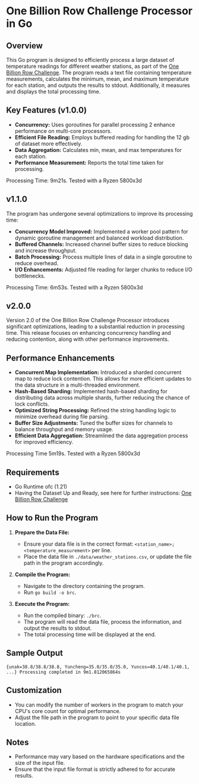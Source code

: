 # One Billion Row Challenge Processor in Go

## Overview

This Go program is designed to efficiently process a large dataset of temperature readings for different weather stations, as part of the [One Billion Row Challenge](https://github.com/gunnarmorling/1brc). The program reads a text file containing temperature measurements, calculates the minimum, mean, and maximum temperature for each station, and outputs the results to stdout. Additionally, it measures and displays the total processing time.

## Key Features (v1.0.0)

- **Concurrency:** Uses goroutines for parallel processing 2 enhance performance on multi-core processors.
- **Efficient File Reading:** Employs buffered reading for handling the 12 gb of dataset more effectively.
- **Data Aggregation:** Calculates min, mean, and max temperatures for each station.
- **Performance Measurement:** Reports the total time taken for processing.

Processing Time: 9m21s. Tested with a Ryzen 5800x3d

## v1.1.0

The program has undergone several optimizations to improve its processing time:

- **Concurrency Model Improved:** Implemented a worker pool pattern for dynamic goroutine management and balanced workload distribution.
- **Buffered Channels:** Increased channel buffer sizes to reduce blocking and increase throughput.
- **Batch Processing:** Process multiple lines of data in a single goroutine to reduce overhead.
- **I/O Enhancements:** Adjusted file reading for larger chunks to reduce I/O bottlenecks.

Processing Time: 6m53s. Tested with a Ryzen 5800x3d

## v2.0.0

Version 2.0 of the One Billion Row Challenge Processor introduces significant optimizations, leading to a substantial reduction in processing time. This release focuses on enhancing concurrency handling and reducing contention, along with other performance improvements.

## Performance Enhancements

- **Concurrent Map Implementation:** Introduced a sharded concurrent map to reduce lock contention. This allows for more efficient updates to the data structure in a multi-threaded environment.
- **Hash-Based Sharding:** Implemented hash-based sharding for distributing data across multiple shards, further reducing the chance of lock conflicts.
- **Optimized String Processing:** Refined the string handling logic to minimize overhead during file parsing.
- **Buffer Size Adjustments:** Tuned the buffer sizes for channels to balance throughput and memory usage.
- **Efficient Data Aggregation:** Streamlined the data aggregation process for improved efficiency.

Processing Time 5m19s. Tested with a Ryzen 5800x3d

## Requirements

- Go Runtime ofc (1.21)
- Having the Dataset Up and Ready, see here for further instructions: [One Billion Row Challenge](https://github.com/gunnarmorling/1brc)

## How to Run the Program

1. **Prepare the Data File:**
   - Ensure your data file is in the correct format: `<station_name>;<temperature_measurement>` per line.
   - Place the data file in `./data/weather_stations.csv`, or update the file path in the program accordingly.

2. **Compile the Program:**
   - Navigate to the directory containing the program.
   - Run `go build -o brc`.

3. **Execute the Program:**
   - Run the compiled binary: `./brc`.
   - The program will read the data file, process the information, and output the results to stdout.
   - The total processing time will be displayed at the end.

## Sample Output

`
{unak=38.8/38.8/38.8, Yuncheng=35.0/35.0/35.0, Yuncos=40.1/40.1/40.1, ...}
Processing completed in 9m1.812065864s
`

## Customization

- You can modify the number of workers in the program to match your CPU's core count for optimal performance.
- Adjust the file path in the program to point to your specific data file location.

## Notes

- Performance may vary based on the hardware specifications and the size of the input file.
- Ensure that the input file format is strictly adhered to for accurate results.
